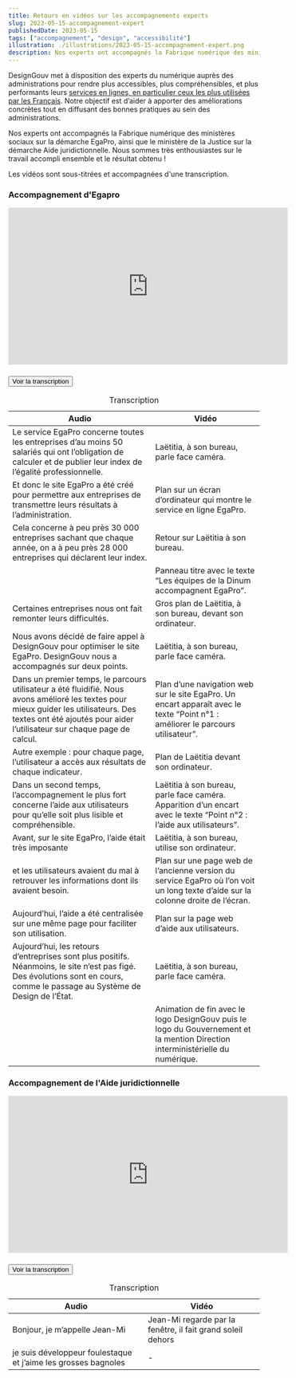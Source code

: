 ```yaml
---
title: Retours en vidéos sur les accompagnements experts
slug: 2023-05-15-accompagnement-expert
publishedDate: 2023-05-15
tags: ["accompagnement", "design", "accessibilité"]
illustration: ./illustrations/2023-05-15-accompagnement-expert.png
description: Nos experts ont accompagnés la Fabrique numérique des ministères sociaux sur la démarche EgaPro, ainsi que le ministère de la Justice sur la démarche Aide juridictionnelle. 
---
```


DesignGouv met à disposition des experts du numérique auprès des administrations pour rendre plus accessibles, plus compréhensibles, et plus performants leurs <a href="https://observatoire.numerique.gouv.fr" title="observatoire.numerique.gouv.fr - nouvelle fenêtre" target="_blank" rel="nopenner noreferrer">services en lignes, en particulier ceux les plus utilisées par les Français</a>. Notre objectif est d’aider à apporter des améliorations concrètes tout en diffusant des bonnes pratiques au sein des administrations.

Nos experts ont accompagnés la Fabrique numérique des ministères sociaux sur la démarche EgaPro, ainsi que le ministère de la Justice sur la démarche Aide juridictionnelle. Nous sommes très enthousiastes sur le travail accompli ensemble et le résultat obtenu !

Les vidéos sont sous-titrées et accompagnées d'une transcription.

### Accompagnement d'Egapro

<iframe width="560" height="315" src="https://www.youtube.com/embed/IqaN_NtzjJ4" title="YouTube video player" frameborder="0" allow="accelerometer; autoplay; clipboard-write; encrypted-media; gyroscope; picture-in-picture; web-share" allowfullscreen></iframe>
<section class="fr-accordion">
<h3 class="fr-accordion__title">
    <button class="fr-accordion__btn" aria-expanded="false" aria-controls="accordion-video-1">Voir la transcription</button>
</h3>
<div class="fr-collapse fr-mb-4w" id="accordion-video-1">

<div class="fr-table  fr-table--no-caption">
<table>
<caption>Transcription</caption>
<thead>
    <tr>
    <th scope="col">Audio</th>
    <th scope="col">Vidéo</th>
    </tr>
</thead>
<tbody>
    <tr>
    <td>Le service EgaPro concerne toutes les entreprises d’au moins 50 salariés qui ont l’obligation de calculer et de publier leur index de l’égalité professionnelle.</td>
    <td>Laëtitia, à son bureau, parle face caméra.</td>
    </tr>
    <tr>
    <td>Et donc le site EgaPro a été créé pour permettre aux entreprises de transmettre leurs résultats à l’administration.</td>
    <td>Plan sur un écran d’ordinateur qui montre le service en ligne EgaPro.</td>
    </tr>
    <td>Cela concerne à peu près 30 000 entreprises sachant que chaque année, on a à peu près 28 000 entreprises qui déclarent leur index.</td>
    <td>Retour sur Laëtitia à son bureau.</td>
    </tr>
    <td></td>
    <td>Panneau titre avec le texte “Les équipes de la Dinum accompagnent EgaPro”.</td>
    </tr>
    <td>Certaines entreprises nous ont fait remonter leurs difficultés.</td>
    <td>Gros plan de Laëtitia, à son bureau, devant son ordinateur.</td>
    </tr>
    <td>Nous avons décidé de faire appel à DesignGouv pour optimiser le site EgaPro. DesignGouv nous a accompagnés sur deux points.</td>
    <td>Laëtitia, à son bureau, parle face caméra.</td>
    </tr>
    <td>Dans un premier temps, le parcours utilisateur a été fluidifié. Nous avons amélioré les textes pour mieux guider les utilisateurs. Des textes ont été ajoutés pour aider l’utilisateur sur chaque page de calcul.</td>
    <td>Plan d’une navigation web sur le site EgaPro. Un encart apparaît avec le texte “Point n°1 : améliorer le parcours utilisateur”.</td>
    </tr>
    <td>Autre exemple : pour chaque page, l’utilisateur a accès aux résultats de chaque indicateur.</td>
    <td>Plan de Laëtitia devant son ordinateur.</td>
    </tr>
    <td>Dans un second temps, l’accompagnement le plus fort concerne l’aide aux utilisateurs pour qu’elle soit plus lisible et compréhensible.</td>
    <td>Laëtitia à son bureau, parle face caméra. Apparition d’un encart avec le texte “Point n°2 : l’aide aux utilisateurs”.</td>
    </tr>
    <td>Avant, sur le site EgaPro, l’aide était très imposante</td>
    <td>Laëtitia, à son bureau, utilise son ordinateur.</td>
    </tr>
    <td>et les utilisateurs avaient du mal à retrouver les informations dont ils avaient besoin.</td>
    <td>Plan sur une page web de l’ancienne version du service EgaPro où l’on voit un long texte d’aide sur la colonne droite de l’écran.</td>
    </tr>
    <td>Aujourd’hui, l’aide a été centralisée sur une même page pour faciliter son utilisation.</td>
    <td>Plan sur la page web d’aide aux utilisateurs.</td>
    </tr>
    <td>Aujourd’hui, les retours d’entreprises sont plus positifs. Néanmoins, le site n’est pas figé. Des évolutions sont en cours, comme le passage au Système de Design de l’État.</td>
    <td>Laëtitia, à son bureau, parle face caméra.</td>
    </tr>
    <td></td>
    <td>Animation de fin avec le logo DesignGouv puis le logo du Gouvernement et la mention Direction interministérielle du numérique.</td>
    </tr>
</tbody>
</table>
</div>

</div></section>

### Accompagnement de l'Aide juridictionnelle 

<iframe width="560" height="315" src="https://www.youtube.com/embed/2dBLlHYG34A" title="YouTube video player" frameborder="0" allow="accelerometer; autoplay; clipboard-write; encrypted-media; gyroscope; picture-in-picture; web-share" allowfullscreen></iframe>
<section class="fr-accordion">
<h3 class="fr-accordion__title">
    <button class="fr-accordion__btn" aria-expanded="false" aria-controls="accordion-video-2">Voir la transcription</button>
</h3>
<div class="fr-collapse fr-mb-4w" id="accordion-video-2">
    
<div class="fr-table  fr-table--no-caption">
<table>
<caption>Transcription</caption>
<thead>
    <tr>
    <th scope="col">Audio</th>
    <th scope="col">Vidéo</th>
    </tr>
</thead>
<tbody>
    <tr>
    <td>Bonjour, je m’appelle Jean-Mi</td>
    <td>Jean-Mi regarde par la  fenêtre, il fait grand soleil dehors</td>
    </tr>
    <tr>
    <td>je suis développeur foulestaque et j’aime les grosses bagnoles</td>
    <td>-</td>
    </tr>
</tbody>
</table>
</div>
